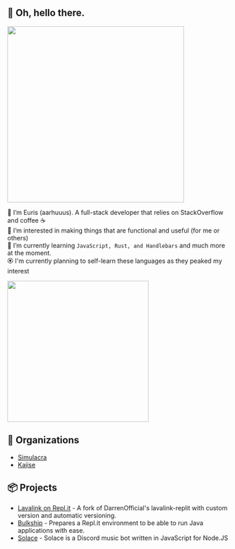 ## 👋 Oh, hello there.
<a href="https://skillicons.dev">
    <img src="https://skillicons.dev/icons?i=js,html,css,nodejs,tailwind,windicss,mongodb,express,figma" width="400" />
</a>

👋 I’m Euris (aarhuuus). A full-stack developer that relies on StackOverflow and coffee ☕ \
👀 I’m interested in making things that are functional and useful (for me or others) \
🌱 I’m currently learning `JavaScript, Rust, and Handlebars` and much more at the moment. \
🏵 I'm currently planning to self-learn these languages as they peaked my interest

<a href="https://skillicons.dev">
    <img src="https://skillicons.dev/icons?i=react,php,mysql,java,rust,kotlin,angular" width="320" />
    <br/>
</a>

## 👥 Organizations
  - [Simulacra](https://github.com/simulacraa)
  - [Kajise](https://github.com/kajise)

## 📦 Projects
  - [Lavalink on Repl.it](https://github.com/kajise/lavalink-replit) - A fork of DarrenOfficial's lavalink-replit with custom version and automatic versioning.
  - [Bulkship](https://github.com/kajise/bulkship) - Prepares a Repl.it environment to be able to run Java applications with ease.
  - [Solace](https://github.com/kajise/solace) - Solace is a Discord music bot written in JavaScript for Node.JS
